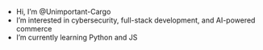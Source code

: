 - Hi, I’m @Unimportant-Cargo
- I’m interested in cybersecurity, full-stack development, and AI-powered commerce
-  I’m currently learning Python and JS


<!---
Unimportant-Cargo/Unimportant-Cargo is a ✨ special ✨ repository because its `README.md` (this file) appears on your GitHub profile.
You can click the Preview link to take a look at your changes.
--->

